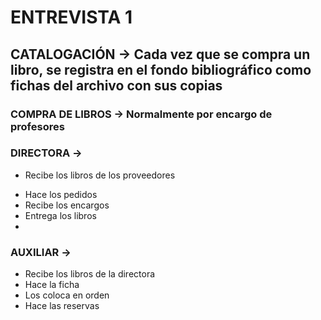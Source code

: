 


# ENTREVISTA 1


## CATALOGACIÓN -> Cada vez que se compra un libro, se registra en el fondo bibliográfico como fichas del archivo con sus copias

### COMPRA DE LIBROS -> Normalmente por encargo de profesores

### DIRECTORA -> 
* Recibe los libros de los proveedores
- Hace los pedidos
- Recibe los encargos
- Entrega los libros
- 


### AUXILIAR ->
- Recibe los libros de la directora
- Hace la ficha
- Los coloca en orden
- Hace las reservas


